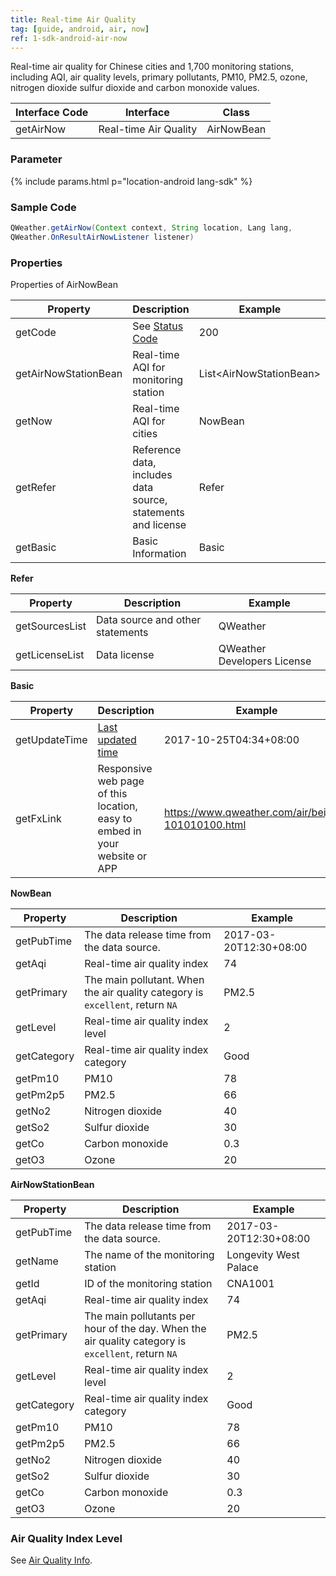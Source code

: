 ```yaml
---
title: Real-time Air Quality
tag: [guide, android, air, now]
ref: 1-sdk-android-air-now
---
```


Real-time air quality for Chinese cities and 1,700 monitoring stations, including AQI, air quality levels, primary pollutants, PM10, PM2.5, ozone, nitrogen dioxide sulfur dioxide and carbon monoxide values.

| Interface Code| Interface  | Class |
| ---------------- | --------- | ---------- |
| getAirNow| Real-time Air Quality  | AirNowBean |

### Parameter

{% include params.html p="location-android lang-sdk" %}

### Sample Code

```java
QWeather.getAirNow(Context context, String location, Lang lang,
QWeather.OnResultAirNowListener listener)
```

### Properties

Properties of AirNowBean

| Property | Description | Example |
| -------------------- | -------------------------- |------------------- |
| getCode | See [Status Code](/en/docs/resource/status-code/) | 200 |
| getAirNowStationBean | Real-time AQI for monitoring station | List&lt;AirNowStationBean&gt; |
| getNow | Real-time AQI for cities | NowBean |
| getRefer | Reference data, includes data source, statements and license | Refer |
| getBasic | Basic Information | Basic |

**Refer**

| Property | Description | Example |
| -------------- | ------------ | ------------------ |
| getSourcesList | Data source and other statements | QWeather |
| getLicenseList | Data license | QWeather Developers License |

**Basic**

| Property | Description | Example |
| ------------- | ------------------------ | ------------- |
| getUpdateTime | [Last updated time](/en/docs/resource/glossary/#update-time) | 2017-10-25T04:34+08:00 |
| getFxLink | Responsive web page of this location, easy to embed in your website or APP | https://www.qweather.com/air/beijing-101010100.html |

**NowBean**

| Property | Description | Example |
| ----------- | --------------------------------- | ------------- |
| getPubTime | The data release time from the data source. | 2017-03-20T12:30+08:00 |
| getAqi | Real-time air quality index | 74 |
| getPrimary | The main pollutant. When the air quality category is `excellent`, return `NA` | PM2.5 |
| getLevel | Real-time air quality index level  | 2 |
| getCategory | Real-time air quality index category  | Good |
| getPm10 | PM10 | 78 |
| getPm2p5 | PM2.5 | 66 |
| getNo2 | Nitrogen dioxide | 40 |
| getSo2 | Sulfur dioxide | 30 |
| getCo | Carbon monoxide | 0.3 |
| getO3 | Ozone | 20 |

**AirNowStationBean**

| Property | Description | Example |
| ----------- | --------------------------------- | ------------ |
| getPubTime | The data release time from the data source. | 2017-03-20T12:30+08:00 |
| getName | The name of the monitoring station | Longevity West Palace |
| getId | ID of the monitoring station | CNA1001 |
| getAqi | Real-time air quality index | 74 |
| getPrimary | The main pollutants per hour of the day. When the air quality category is `excellent`, return `NA` | PM2.5 |
| getLevel | Real-time air quality index level  | 2 |
| getCategory | Real-time air quality index category  | Good |
| getPm10 | PM10 | 78 |
| getPm2p5 | PM2.5 | 66 |
| getNo2 | Nitrogen dioxide | 40 |
| getSo2 | Sulfur dioxide | 30 |
| getCo | Carbon monoxide | 0.3 |
| getO3 | Ozone | 20 |

### Air Quality Index Level

See [Air Quality Info](/en/docs/resource/air-info/).
